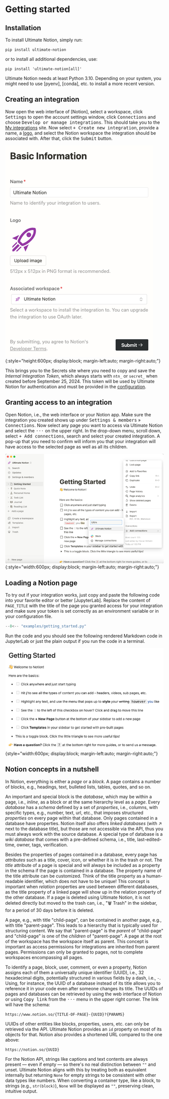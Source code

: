 # Getting started

## Installation

To install Ultimate Notion, simply run:

```console
pip install ultimate-notion
```

or to install all additional dependencies, use:

```console
pip install 'ultimate-notion[all]'
```

Ultimate Notion needs at least Python 3.10. Depending on your system, you might need to use [pyenv], [conda], etc. to
install a more recent version.

## Creating an integration

Now open the web interface of [Notion], select a workspace, click <kbd>Settings</kbd> to open the account settings
window, click <kbd>Connections</kbd> and choose <kbd>Develop or manage integrations</kbd>. This should take you to
the [My integrations] site. Now select <kbd>+ Create new integration</kbd>, provide a name, a [logo], and select the
Notion workspace the integration should be associated with. After that, click the <kbd>Submit</kbd> button.

![Notion integration](../assets/images/notion-integration-create.png){:style="height:600px; display:block; margin-left:auto; margin-right:auto;"}

This brings you to the Secrets site where you need to copy and save the *Internal Integration Token*, which always starts
with `ntn_` or `secret_` when created before September 25, 2024. This token will be used by Ultimate Notion for
authentication and must be provided in the [configuration](configuration.md).

## Granting access to an integration

Open Notion, i.e., the web interface or your Notion app. Make sure the integration you created shows up under
<kbd>Settings & members</kbd> » <kbd>Connections</kbd>. Now select any page you want to access via Ultimate Notion and
select the <kbd>···</kbd> on the upper right. In the drop-down menu, scroll down, select <kbd>+ Add connections</kbd>,
search and select your created integration. A pop-up that you need to confirm will inform you that your integration
will have access to the selected page as well as all its children.

![Notion integration](../assets/images/notion-integration-add.png){:style="width:600px; display:block; margin-left:auto; margin-right:auto;"}

## Loading a Notion page

To try out if your integration works, just copy and paste the following code into your favorite editor or better [JupyterLab].
Replace the content of `PAGE_TITLE` with the title of the page you granted access for your integration and make sure your
token is set correctly as an environment variable or in your configuration file.

``` py
--8<-- "examples/getting_started.py"
```

Run the code and you should see the following rendered Markdown code in JupyterLab or just the plain output if you run the
code in a terminal.

![Getting started page](../assets/images/notion-getting-started-page.png){style="width:600px; display:block; margin-left:auto; margin-right:auto;"}

## Notion concepts in a nutshell

In Notion, everything is either a *page* or a *block*. A page contains a number of blocks, e.g., headings, text,
bulleted lists, tables, quotes, and so on.

An important and special block is the *database*, which may be within a page, i.e., *inline*, as a block
or at the same hierarchy level as a *page*. Every *database* has a *schema* defined by a set of *properties*,
i.e., columns, with specific types, e.g., number, text, url, etc., that imposes structured *properties*
on every page within that database. Only pages contained in a database have properties.
Notion itself also offers *linked databases* (with ↗ next to the database title), but those are not accessible
via the API, thus you must always work with the source database. A special type of database is a
*wiki database* that comes with a pre-defined schema, i.e., title, last-edited-time, owner, tags, verification.

Besides the properties of pages contained in a database, every page has *attributes* such as a title, cover, icon, or
whether it is in the trash or not. The *title* attribute of a page is special and will always be included as a property
in the schema if the page is contained in a database. The property name of the title attribute can be customized.
Think of the title property as a human-readable identifier, which does not have to be unique! This concept is important
when *relation* properties are used between different databases, as the title property of a linked page will show up in
the relation property of the other database. If a page is deleted using Ultimate Notion, it is not deleted
directly but moved to the trash can, i.e., "🗑️ Trash" in the sidebar, for a period of 30 days before it is deleted.

A page, e.g., with title "child-page", can be contained in another page, e.g., with title "parent-page". This leads to a
hierarchy that is typically used for structuring content. We say that "parent-page" is the *parent* of "child-page" and
"child-page" is one of the *children* of "parent-page". A page at the root of the workspace has the workspace itself as parent.
This concept is important as access permissions for integrations are inherited from parent pages. Permissions can
only be granted to pages, not to complete workspaces encompassing all pages.

To identify a page, block, user, comment, or even a property, Notion assigns each of them a universally unique
identifier (UUID), i.e., 32 hexadecimal digits, potentially structured in various fields by a dash, i.e., `-`.
Using, for instance, the UUID of a database instead of its title allows you to reference it in your code even after someone
changes its title. The UUIDs of pages and databases can be retrieved by using the web interface of Notion or using
<kbd>Copy link</kbd> from the <kbd>···</kbd> menu in the upper right corner. The link will have the schema:

    https://www.notion.so/{TITLE-OF-PAGE}-{UUID}?{PARAMS}

UUIDs of other entities like blocks, properties, users, etc. can only be retrieved via the API. Ultimate Notion provides
an `id` property on most of its objects for that. Notion also provides a shortened URL compared to the one above:

    https://notion.so/{UUID}

For the Notion API, strings like captions and text contents are always present — even if empty — so there's no real distinction
between `""` and unset. Ultimate Notion aligns with this by treating both as equivalent internally but returning `None` for
empty strings to be consistent with other data types like numbers. When converting a container type, like a block,
to strings (e.g., `str(block)`), `None` will be displayed as `""`, preserving clean, intuitive output.

[My integrations]: https://www.notion.so/my-integrations
[logo]: ../assets/images/logo_integration.png
